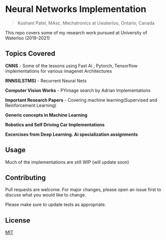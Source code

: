# Neural Networks Implementation
>Kushant Patel, MAsc. Mechatronics at Uwaterloo, Ontario, Canada

This repo covers some of my research work pursued at University of Waterloo (2019-2021)

## Topics Covered

**CNNS** - Some of the lessons using Fast Ai , Pytorch, Tensorflow implementations for various imagenet Architectures

**RNNS(LSTMS)** - Recurrent Neural Nets

**Computer Vision Works** - PYimage search by Adrian Implementations

**Important Research Papers** - Covering machine learning(Supervised and Reinforcement Learning)

**Generic concepts in Machine Learning**

**Robotics and Self Driving Car Implementations**

**Excercises from Deep Learning. Ai specialization assignments**

## Usage

Much of the implementations are still WIP (will update soon)

## Contributing
Pull requests are welcome. For major changes, please open an issue first to discuss what you would like to change.

Please make sure to update tests as appropriate.

## License
[MIT](https://choosealicense.com/licenses/mit/)
